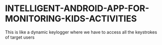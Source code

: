 # INTELLIGENT-ANDROID-APP-FOR-MONITORING-KIDS-ACTIVITIES
This is like a dynamic keylogger where we have to access all the keystrokes of target users

